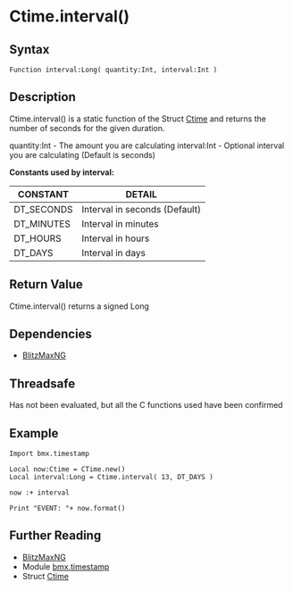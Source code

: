 # Ctime.interval()

## Syntax
```Function interval:Long( quantity:Int, interval:Int )``` 

## Description

Ctime.interval() is a static function of the Struct [Ctime](Ctime.md) and returns the number of seconds for the given duration.

quantity:Int  - The amount you are calculating
interval:Int  - Optional interval you are calculating (Default is seconds)

**Constants used by interval:**

|**CONSTANT**|**DETAIL**|
|---|---|
|DT_SECONDS|Interval in seconds (Default)|
|DT_MINUTES|Interval in minutes|
|DT_HOURS|Interval in hours|
|DT_DAYS|Interval in days|

## Return Value
Ctime.interval() returns a signed Long

## Dependencies
* [BlitzMaxNG](https://blitzmax.org)

## Threadsafe
Has not been evaluated, but all the C functions used have been confirmed

## Example
```
Import bmx.timestamp

Local now:Ctime = CTime.new()
Local interval:Long = Ctime.interval( 13, DT_DAYS )

now :+ interval

Print "EVENT: "+ now.format()
```

## Further Reading
* [BlitzMaxNG](https://blitzmax.org)
* Module [bmx.timestamp](../README.md)
* Struct [Ctime](Ctime.md)
